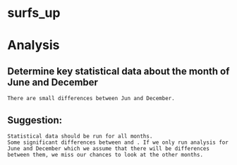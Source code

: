 # surfs_up
# Analysis
## Determine key statistical data about the month of June and December
    There are small differences between Jun and December.
 ## Suggestion:
    Statistical data should be run for all months.
    Some significant differences between and . If we only run analysis for June and December which we assume that there will be differences between them, we miss our chances to look at the other months. 
  
